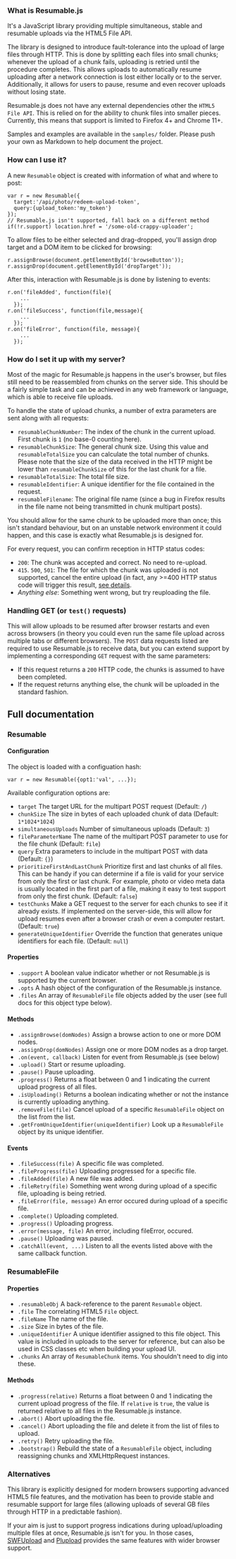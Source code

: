 ### What is Resumable.js

It's a JavaScript library providing multiple simultaneous, stable and resumable uploads via the HTML5 File API. 

The library is designed to introduce fault-tolerance into the upload of large files through HTTP. This is done by splitting each files into small chunks; whenever the upload of a chunk fails, uploading is retried until the procedure completes. This allows uploads to automatically resume uploading after a network connection is lost either locally or to the server. Additionally, it allows for users to pause, resume and even recover uploads without losing state. 

Resumable.js does not have any external dependencies other the `HTML5 File API`. This is relied on for the ability to chunk files into smaller pieces. Currently, this means that support is limited to Firefox 4+ and Chrome 11+.

Samples and examples are available in the `samples/` folder. Please push your own as Markdown to help document the project.


### How can I use it?

A new `Resumable` object is created with information of what and where to post:

    var r = new Resumable({
      target:'/api/photo/redeem-upload-token', 
      query:{upload_token:'my_token'}
    });
    // Resumable.js isn't supported, fall back on a different method
    if(!r.support) location.href = '/some-old-crappy-uploader';
  
To allow files to be either selected and drag-dropped, you'll assign drop target and a DOM item to be clicked for browsing:

    r.assignBrowse(document.getElementById('browseButton'));
    r.assignDrop(document.getElementById('dropTarget'));

After this, interaction with Resumable.js is done by listening to events:

    r.on('fileAdded', function(file){
        ...
      });
    r.on('fileSuccess', function(file,message){
        ...
      });
    r.on('fileError', function(file, message){
        ...
      });

### How do I set it up with my server?

Most of the magic for Resumable.js happens in the user's browser, but files still need to be reassembled from chunks on the server side. This should be a fairly simple task and can be achieved in any web framework or language, which is able to receive file uploads.

To handle the state of upload chunks, a number of extra parameters are sent along with all requests:

* `resumableChunkNumber`: The index of the chunk in the current upload. First chunk is `1` (no base-0 counting here).
* `resumableChunkSize`: The general chunk size. Using this value and `resumableTotalSize` you can calculate the total number of chunks. Please note that the size of the data received in the HTTP might be lower than `resumableChunkSize` of this for the last chunk for a file.
* `resumableTotalSize`: The total file size.
* `resumableIdentifier`: A unique identifier for the file contained in the request.
* `resumableFilename`: The original file name (since a bug in Firefox results in the file name not being transmitted in chunk multipart posts).

You should allow for the same chunk to be uploaded more than once; this isn't standard behaviour, but on an unstable network environment it could happen, and this case is exactly what Resumable.js is designed for.

For every request, you can confirm reception in HTTP status codes:

* `200`: The chunk was accepted and correct. No need to re-upload.
* `415`. `500`, `501`: The file for which the chunk was uploaded is not supported, cancel the entire upload (in fact, any >=400 HTTP status code will trigger this result, [see details](https://twitter.com/#!/guan/status/131056635341844480).
* _Anything else_: Something went wrong, but try reuploading the file.

### Handling GET (or `test()` requests)

This will allow uploads to be resumed after browser restarts and even across browsers (in theory you could even run the same file upload across multiple tabs or different browsers).  The `POST` data requests listed are required to use Resumable.js to receive data, but you can extend support by implementing a corresponding `GET` request with the same parameters:

* If this request returns a `200` HTTP code, the chunks is assumed to have been completed.
* If the request returns anything else, the chunk will be uploaded in the standard fashion.

## Full documentation

### Resumable
#### Configuration

The object is loaded with a configuation hash:

    var r = new Resumable({opt1:'val', ...});
    
Available configuration options are:

* `target` The target URL for the multipart POST request (Default: `/`)
* `chunkSize` The size in bytes of each uploaded chunk of data (Default: `1*1024*1024`)
* `simultaneousUploads` Number of simultaneous uploads (Default: `3`)
* `fileParameterName` The name of the multipart POST parameter to use for the file chunk  (Default: `file`)
* `query` Extra parameters to include in the multipart POST with data (Default: `{}`)
* `prioritizeFirstAndLastChunk` Prioritize first and last chunks of all files. This can be handy if you can determine if a file is valid for your service from only the first or last chunk. For example, photo or video meta data is usually located in the first part of a file, making it easy to test support from only the first chunk. (Default: `false`)
* `testChunks` Make a GET request to the server for each chunks to see if it already exists. If implemented on the server-side, this will allow for upload resumes even after a browser crash or even a computer restart. (Default: `true`)
* `generateUniqueIdentifier` Override the function that generates unique identifiers for each file.  (Default: `null`)

#### Properties

* `.support` A boolean value indicator whether or not Resumable.js is supported by the current browser.
* `.opts` A hash object of the configuration of the Resumable.js instance.
* `.files` An array of `ResumableFile` file objects added by the user (see full docs for this object type below).

#### Methods

* `.assignBrowse(domNodes)` Assign a browse action to one or more DOM nodes.
* `.assignDrop(domNodes)` Assign one or more DOM nodes as a drop target.
* `.on(event, callback)` Listen for event from Resumable.js (see below)
* `.upload()` Start or resume uploading.
* `.pause()` Pause uploading.
* `.progress()` Returns a float between 0 and 1 indicating the current upload progress of all files.
* `.isUploading()` Returns a boolean indicating whether or not the instance is currently uploading anything.
* `.removeFile(file)` Cancel upload of a specific `ResumableFile` object on the list from the list.
* `.getFromUniqueIdentifier(uniqueIdentifier)` Look up a `ResumableFile` object by its unique identifier.

#### Events

* `.fileSuccess(file)` A specific file was completed.
* `.fileProgress(file)` Uploading progressed for a specific file.
* `.fileAdded(file)` A new file was added.
* `.fileRetry(file)` Something went wrong during upload of a specific file, uploading is being retried.
* `.fileError(file, message)` An error occured during upload of a specific file.
* `.complete()` Uploading completed.
* `.progress()` Uploading progress.
* `.error(message, file)` An error, including fileError, occured.
* `.pause()` Uploading was paused.
* `.catchAll(event, ...)` Listen to all the events listed above with the same callback function.

### ResumableFile
#### Properties

* `.resumableObj` A back-reference to the parent `Resumable` object.
* `.file` The correlating HTML5 `File` object.
* `.fileName` The name of the file.
* `.size` Size in bytes of the file.
* `.uniqueIdentifier` A unique identifier assigned to this file object. This value is included in uploads to the server for reference, but can also be used in CSS classes etc when building your upload UI.
* `.chunks` An array of `ResumableChunk` items. You shouldn't need to dig into these.

#### Methods

* `.progress(relative)` Returns a float between 0 and 1 indicating the current upload progress of the file. If `relative` is `true`, the value is returned relative to all files in the Resumable.js instance.
* `.abort()` Abort uploading the file.
* `.cancel()` Abort uploading the file and delete it from the list of files to upload.
* `.retry()` Retry uploading the file.
* `.bootstrap()` Rebuild the state of a `ResumableFile` object, including reassigning chunks and XMLHttpRequest instances.


### Alternatives

This library is explicitly designed for modern browsers supporting advanced HTML5 file features, and the motivation has been to provide stable and resumable support for large files (allowing uploads of several GB files through HTTP in a predictable fashion). 

If your aim is just to support progress indications during upload/uploading multiple files at once, Resumable.js isn't for you. In those cases, [SWFUpload](http://swfupload.org/) and [Plupload](http://plupload.com/) provides the same features with wider browser support.

